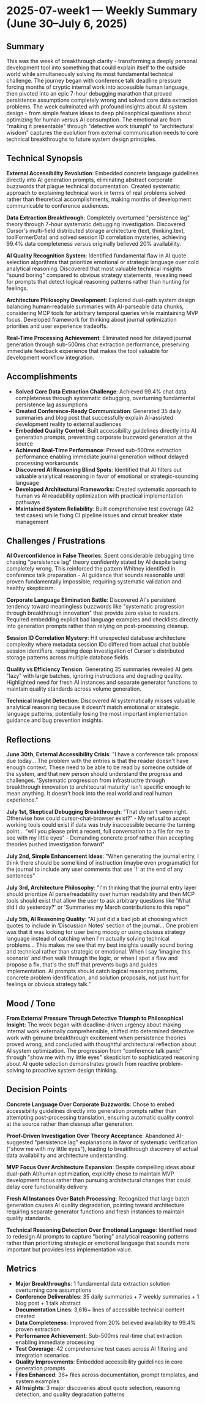 # 2025-07-week1 — Weekly Summary (June 30–July 6, 2025)

## Summary

This was the week of breakthrough clarity - transforming a deeply personal development tool into something that could explain itself to the outside world while simultaneously solving its most fundamental technical challenge. The journey began with conference talk deadline pressure forcing months of cryptic internal work into accessible human language, then pivoted into an epic 7-hour debugging marathon that proved persistence assumptions completely wrong and solved core data extraction problems. The week culminated with profound insights about AI system design - from simple feature ideas to deep philosophical questions about optimizing for human versus AI consumption. The emotional arc from "making it presentable" through "detective work triumph" to "architectural wisdom" captures the evolution from external communication needs to core technical breakthroughs to future system design principles.

## Technical Synopsis

**External Accessibility Revolution**: Embedded concrete language guidelines directly into AI generation prompts, eliminating abstract corporate buzzwords that plague technical documentation. Created systematic approach to explaining technical work in terms of real problems solved rather than theoretical accomplishments, making months of development communicable to conference audiences.

**Data Extraction Breakthrough**: Completely overturned "persistence lag" theory through 7-hour systematic debugging investigation. Discovered Cursor's multi-field distributed storage architecture (text, thinking.text, toolFormerData) and solved session ID correlation mysteries, achieving 99.4% data completeness versus originally believed 20% availability.

**AI Quality Recognition System**: Identified fundamental flaw in AI quote selection algorithms that prioritize emotional or strategic language over cold analytical reasoning. Discovered that most valuable technical insights "sound boring" compared to obvious strategy statements, revealing need for prompts that detect logical reasoning patterns rather than hunting for feelings.

**Architecture Philosophy Development**: Explored dual-path system design balancing human-readable summaries with AI-parseable data chunks, considering MCP tools for arbitrary temporal queries while maintaining MVP focus. Developed framework for thinking about journal optimization priorities and user experience tradeoffs.

**Real-Time Processing Achievement**: Eliminated need for delayed journal generation through sub-500ms chat extraction performance, preserving immediate feedback experience that makes the tool valuable for development workflow integration.

## Accomplishments

- **Solved Core Data Extraction Challenge**: Achieved 99.4% chat data completeness through systematic debugging, overturning fundamental persistence lag assumptions
- **Created Conference-Ready Communication**: Generated 35 daily summaries and blog post that successfully explain AI-assisted development reality to external audiences  
- **Embedded Quality Control**: Built accessibility guidelines directly into AI generation prompts, preventing corporate buzzword generation at the source
- **Achieved Real-Time Performance**: Proved sub-500ms extraction performance enabling immediate journal generation without delayed processing workarounds
- **Discovered AI Reasoning Blind Spots**: Identified that AI filters out valuable analytical reasoning in favor of emotional or strategic-sounding language
- **Developed Architectural Frameworks**: Created systematic approach to human vs AI readability optimization with practical implementation pathways
- **Maintained System Reliability**: Built comprehensive test coverage (42 test cases) while fixing CI pipeline issues and circuit breaker state management

## Challenges / Frustrations

**AI Overconfidence in False Theories**: Spent considerable debugging time chasing "persistence lag" theory confidently stated by AI despite being completely wrong. This reinforced the pattern Whitney identified in conference talk preparation - AI guidance that sounds reasonable until proven fundamentally impossible, requiring systematic validation and healthy skepticism.

**Corporate Language Elimination Battle**: Discovered AI's persistent tendency toward meaningless buzzwords like "systematic progression through breakthrough innovation" that provide zero value to readers. Required embedding explicit bad language examples and checklists directly into generation prompts rather than relying on post-processing cleanup.

**Session ID Correlation Mystery**: Hit unexpected database architecture complexity where metadata session IDs differed from actual chat bubble session identifiers, requiring deep investigation of Cursor's distributed storage patterns across multiple database fields.

**Quality vs Efficiency Tension**: Generating 35 summaries revealed AI gets "lazy" with large batches, ignoring instructions and degrading quality. Highlighted need for fresh AI instances and separate generator functions to maintain quality standards across volume generation.

**Technical Insight Detection**: Discovered AI systematically misses valuable analytical reasoning because it doesn't match emotional or strategic language patterns, potentially losing the most important implementation guidance and bug prevention insights.

## Reflections

**June 30th, External Accessibility Crisis**: "I have a conference talk proposal due today... The problem with the entries is that the reader doesn't have enough context. These need to be able to be read by someone outside of the system, and that new person should understand the progress and challenges. 'Systematic progression from infrastructre through breakthrough innovation to architecural maturity' isn't specific enough to mean anything. It doesn't hook into the real world and real human experience."

**July 1st, Skeptical Debugging Breakthrough**: "That doesn't seem right. Otherwise how could cursor-chat-browser exist?" - My refusal to accept working tools could exist if data was truly inaccessible became the turning point... "will you please print a recent, full conversation to a file for me to see with my little eyes" - Demanding concrete proof rather than accepting theories pushed investigation forward"

**July 2nd, Simple Enhancement Ideas**: "When generating the journal entry, I think there should be some kind of instruction (maybe even programatic) for the journal to include any user comments that use '!' at the end of any sentences"

**July 3rd, Architecture Philosophy**: "I'm thinking that the journal entry layer should prioritize AI parse/readability over human readability and then MCP tools should exist that allow the user to ask arbitrary questions like 'What did I do yesterday?' or 'Summaries my March contributions to this repo'"

**July 5th, AI Reasoning Quality**: "AI just did a bad job at choosing which quotes to include in 'Discussion Notes' section of the journal... One problem was that it was looking for user being moody or using obvious strategy language instead of catching when I'm actually solving technical problems... This makes me see that my best insights usually sound boring and technical rather than strategic or emotional. When I say 'imagine this scenario' and then walk through the logic, or when I spot a flaw and propose a fix, that's the stuff that prevents bugs and guides implementation. AI prompts should catch logical reasoning patterns, concrete problem identification, and solution proposals, not just hunt for feelings or obvious strategy talk."

## Mood / Tone

**From External Pressure Through Detective Triumph to Philosophical Insight**: The week began with deadline-driven urgency about making internal work externally comprehensible, shifted into determined detective work with genuine breakthrough excitement when persistence theories proved wrong, and concluded with thoughtful architectural reflection about AI system optimization. The progression from "conference talk panic" through "show me with my little eyes" skepticism to sophisticated reasoning about AI quote selection demonstrates growth from reactive problem-solving to proactive system design thinking.

## Decision Points

**Concrete Language Over Corporate Buzzwords**: Chose to embed accessibility guidelines directly into generation prompts rather than attempting post-processing translation, ensuring automatic quality control at the source rather than cleanup after generation.

**Proof-Driven Investigation Over Theory Acceptance**: Abandoned AI-suggested "persistence lag" explanations in favor of systematic verification ("show me with my little eyes"), leading to breakthrough discovery of actual data availability and architecture understanding.

**MVP Focus Over Architecture Expansion**: Despite compelling ideas about dual-path AI/human optimization, explicitly chose to maintain MVP development focus rather than pursuing architectural changes that could delay core functionality delivery.

**Fresh AI Instances Over Batch Processing**: Recognized that large batch generation causes AI quality degradation, pointing toward architecture requiring separate generator functions and fresh instances to maintain quality standards.

**Technical Reasoning Detection Over Emotional Language**: Identified need to redesign AI prompts to capture "boring" analytical reasoning patterns rather than prioritizing strategic or emotional language that sounds more important but provides less implementation value.

## Metrics

- **Major Breakthroughs**: 1 fundamental data extraction solution overturning core assumptions
- **Conference Deliverables**: 35 daily summaries + 7 weekly summaries + 1 blog post + 1 talk abstract
- **Documentation Lines**: 3,616+ lines of accessible technical content created
- **Data Completeness**: Improved from 20% believed availability to 99.4% proven extraction
- **Performance Achievement**: Sub-500ms real-time chat extraction enabling immediate processing
- **Test Coverage**: 42 comprehensive test cases across AI filtering and integration scenarios  
- **Quality Improvements**: Embedded accessibility guidelines in core generation prompts
- **Files Enhanced**: 36+ files across documentation, prompt templates, and system examples
- **AI Insights**: 3 major discoveries about quote selection, reasoning detection, and quality degradation patterns 